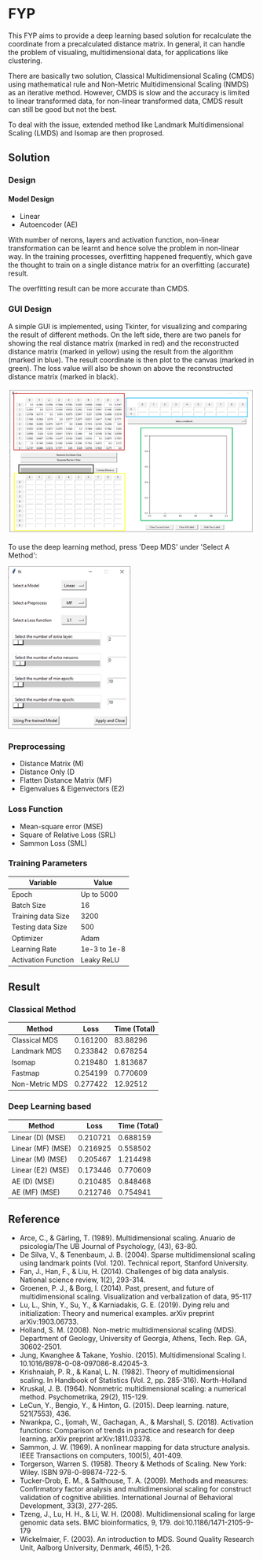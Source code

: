 # FYP

This FYP aims to provide a deep learning based solution for recalculate the coordinate from a precalculated distance matrix. In general, it can handle the problem of visualing, multidimensional data, for applications like clustering. 

There are basically two solution, Classical Multidimensional Scaling (CMDS) using mathematical rule and Non-Metric Multidimensional Scaling (NMDS) as an iterative method. However, CMDS is slow and the accuracy is limited to linear transformed data, for non-linear transformed data, CMDS result can still be good but not the best. 

To deal with the issue, extended method like Landmark Multidimensional Scaling (LMDS) and Isomap are then proprosed. 

## Solution

### Design 

#### Model Design

- Linear 
- Autoencoder (AE)

With number of nerons, layers and activation function, non-linear transformation can be learnt and hence solve the problem in non-linear way. In the training processes, overfitting happened frequently, which gave the thought to train on a single distance matrix for an overfitting (accurate) result. 

The overfitting result can be more accurate than CMDS. 

### GUI Design

A simple GUI is implemented, using Tkinter, for visualizing and comparing the result of different methods. On the left side, there are two panels for showing the real distance matrix (marked in red) and the reconstructed distance matrix (marked in yellow) using the result from the algorithm (marked in blue). The result coordinate is then plot to the canvas (marked in green). The loss value will also be shown on above the reconstructed distance matrix (marked in black). 

![](img/2020-07-16-20-30-06.png)

To use the deep learning method, press 'Deep MDS' under 'Select A Method':

![](img/2020-07-16-20-32-22.png)

### Preprocessing

- Distance Matrix (M)
- Distance Only (D
- Flatten Distance Matrix (MF)
- Eigenvalues & Eigenvectors (E2)

### Loss Function

- Mean-square error (MSE)
- Square of Relative Loss (SRL)
- Sammon Loss (SML)

### Training Parameters

| Variable            | Value        |
| ------------------- | ------------ |
| Epoch               | Up to 5000   |
| Batch Size          | 16           |
| Training data Size  | 3200         |
| Testing data Size   | 500          |
| Optimizer           | Adam         |
| Learning Rate       | 1e-3 to 1e-8 |
| Activation Function | Leaky ReLU   |

## Result

### Classical Method 

| Method | Loss | Time (Total) |
| - | - | - |
| Classical MDS  | 0.161200 | 83.88296 | 
| Landmark MDS   | 0.233842 | 0.678254 | 
| Isomap         | 0.219480 | 1.813687 | 
| Fastmap        | 0.254199 | 0.770609 | 
| Non-Metric MDS | 0.277422 | 12.92512 | 

### Deep Learning based

| Method | Loss | Time (Total) |
| - | - | - |
| Linear (D) (MSE)  | 0.210721 | 0.688159
| Linear (MF) (MSE) | 0.216925 | 0.558502
| Linear (M) (MSE)  | 0.205467 | 1.214498
| Linear (E2) (MSE) | 0.173446 | 0.770609
| AE (D) (MSE)      | 0.210485 | 0.848468
| AE (MF) (MSE)     | 0.212746 | 0.754941

## Reference

- Arce, C., & Gärling, T. (1989). Multidimensional scaling. Anuario de psicología/The UB Journal of Psychology, (43), 63-80.
- De Silva, V., & Tenenbaum, J. B. (2004). Sparse multidimensional scaling using landmark points (Vol. 120). Technical report, Stanford University.
- Fan, J., Han, F., & Liu, H. (2014). Challenges of big data analysis. National science review, 1(2), 293-314.
- Groenen, P. J., & Borg, I. (2014). Past, present, and future of multidimensional scaling. Visualization and verbalization of data, 95-117
- Lu, L., Shin, Y., Su, Y., & Karniadakis, G. E. (2019). Dying relu and initialization: Theory and numerical examples. arXiv preprint arXiv:1903.06733.
- Holland, S. M. (2008). Non-metric multidimensional scaling (MDS). Department of Geology, University of Georgia, Athens, Tech. Rep. GA, 30602-2501.
- Jung, Kwanghee & Takane, Yoshio. (2015). Multidimensional Scaling I. 10.1016/B978-0-08-097086-8.42045-3.
- Krishnaiah, P. R., & Kanal, L. N. (1982). Theory of multidimensional scaling. In Handbook of Statistics (Vol. 2, pp. 285-316). North-Holland
- Kruskal, J. B. (1964). Nonmetric multidimensional scaling: a numerical method. Psychometrika, 29(2), 115-129.
- LeCun, Y., Bengio, Y., & Hinton, G. (2015). Deep learning. nature, 521(7553), 436.
- Nwankpa, C., Ijomah, W., Gachagan, A., & Marshall, S. (2018). Activation functions: Comparison of trends in practice and research for deep learning. arXiv preprint arXiv:1811.03378.
- Sammon, J. W. (1969). A nonlinear mapping for data structure analysis. IEEE Transactions on computers, 100(5), 401-409.
- Torgerson, Warren S. (1958). Theory & Methods of Scaling. New York: Wiley. ISBN 978-0-89874-722-5.
- Tucker-Drob, E. M., & Salthouse, T. A. (2009). Methods and measures: Confirmatory factor analysis and multidimensional scaling for construct validation of cognitive abilities. International Journal of Behavioral Development, 33(3), 277-285.
- Tzeng, J., Lu, H. H., & Li, W. H. (2008). Multidimensional scaling for large genomic data sets. BMC bioinformatics, 9, 179. doi:10.1186/1471-2105-9-179
- Wickelmaier, F. (2003). An introduction to MDS. Sound Quality Research Unit, Aalborg University, Denmark, 46(5), 1-26.

